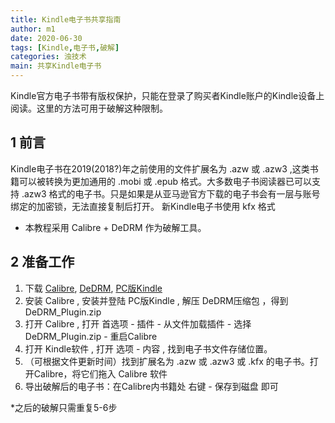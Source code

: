 ```yaml
---
title: Kindle电子书共享指南
author: m1
date: 2020-06-30
tags: [Kindle,电子书,破解]
categories: 浊技术
main: 共享Kindle电子书
---
```


Kindle官方电子书带有版权保护，只能在登录了购买者Kindle账户的Kindle设备上阅读。这里的方法可用于破解这种限制。

## 1 前言

Kindle电子书在2019(2018?)年之前使用的文件扩展名为 .azw 或 .azw3 ,这类书籍可以被转换为更加通用的 .mobi 或 .epub 格式。大多数电子书阅读器已可以支持 .azw3 格式的电子书。只是如果是从亚马逊官方下载的电子书会有一层与账号绑定的加密锁，无法直接复制后打开。
新Kindle电子书使用 kfx 格式

* 本教程采用 Calibre + DeDRM 作为破解工具。

## 2 准备工作

1. 下载 [Calibre](https://calibre-ebook.com/download), [DeDRM](https://github.com/apprenticeharper/DeDRM_tools/releases/), [PC版Kindle](https://www.amazon.cn/kindle-dbs/fd/kcp/)
2. 安装 Calibre , 安装并登陆 PC版Kindle , 解压 DeDRM压缩包 ，得到 DeDRM_Plugin.zip
3. 打开 Calibre , 打开 首选项 - 插件 - 从文件加载插件 - 选择 DeDRM_Plugin.zip - 重启Calibre
4. 打开 Kindle软件 , 打开 选项 - 内容 , 找到电子书文件存储位置。
5. （可根据文件更新时间）找到扩展名为 .azw 或 .azw3 或 .kfx 的电子书。打开Calibre，将它们拖入 Calibre 软件
6. 导出破解后的电子书：在Calibre内书籍处 右键 - 保存到磁盘 即可

*之后的破解只需重复5-6步
